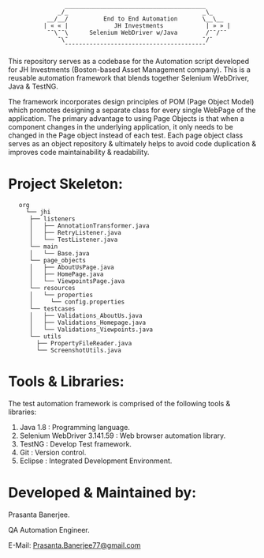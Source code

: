                     ________________________________________
                  _/_                                      _\_
               __/__/          End to End Automation       \__\__
              | « « |             JH Investments            | » » |
               ¯¯\¯¯\      Selenium WebDriver w/Java        /¯¯/¯¯
                  ¯\¯                                      ¯/¯
                    ¯¯¯¯¯¯¯¯¯¯¯¯¯¯¯¯¯¯¯¯¯¯¯¯¯¯¯¯¯¯¯¯¯¯¯¯¯¯¯¯
This repository serves as a codebase for the Automation script developed for JH Investments (Boston-based Asset Management company).
This is a reusable automation framework that blends together Selenium WebDriver, Java & TestNG.

The framework incorporates design principles of POM (Page Object Model) which promotes designing a separate class for every single WebPage of the application. The primary advantage to using Page Objects is that when a component changes in the underlying application, 
it only needs to be changed in the Page object instead of each test. Each page object class serves as an object repository & ultimately helps to avoid code duplication & improves code maintainability & readability.

Project Skeleton:
===================
```
   org
     └── jhi
	  ├── listeners
	  │   ├── AnnotationTransformer.java
	  │   ├── RetryListener.java
	  │   └── TestListener.java
	  └── main
	  │   └── Base.java
	  └── page_objects
	  │   ├── AboutUsPage.java
	  │   ├── HomePage.java
	  │   └── ViewpointsPage.java
	  └── resources
	  │   └── properties
	  │	    └── config.properties
	  └── testcases
	  │   ├── Validations_AboutUs.java
	  │   ├── Validations_Homepage.java
	  │   └── Validations_Viewpoints.java
	  └── utils
	  	├── PropertyFileReader.java
		└── ScreenshotUtils.java
```
Tools & Libraries:
====================
The test automation framework is comprised of the following tools & libraries:
  1. Java 1.8 : Programming language.
  2. Selenium WebDriver 3.141.59 : Web browser automation library.
  3. TestNG : Develop Test framework.
  4. Git : Version control.
  5. Eclipse : Integrated Development Environment. 

Developed & Maintained by:
============================
  Prasanta Banerjee.
  
  QA Automation Engineer.
  
  E-Mail: Prasanta.Banerjee77@gmail.com
